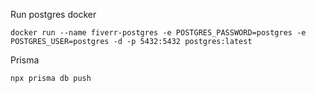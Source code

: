 Run postgres docker 
```
docker run --name fiverr-postgres -e POSTGRES_PASSWORD=postgres -e POSTGRES_USER=postgres -d -p 5432:5432 postgres:latest
```

Prisma
```
npx prisma db push
```